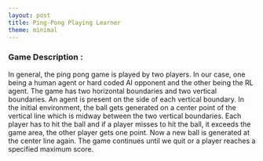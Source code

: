 ```yaml
---
layout: post
title: Ping-Pong Playing Learner
theme: minimal
---
```

### Game Description :
In general, the ping pong game is played by two players. In our case, one being a human agent
or hard coded AI opponent and the other being the RL agent. The game has two horizontal
boundaries and two vertical boundaries. An agent is present on the side of each vertical
boundary. In the initial environment, the ball gets generated on a center point of the vertical line
which is midway between the two vertical boundaries. Each player has to hit the ball and if a
player misses to hit the ball, it exceeds the game area, the other player gets one point. Now a
new ball is generated at the center line again. The game continues until we quit or a player
reaches a specified maximum score.

